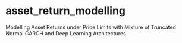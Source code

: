 # asset_return_modelling
Modelling Asset Returns under Price Limits with Mixture of Truncated Normal GARCH and Deep Learning Architectures
